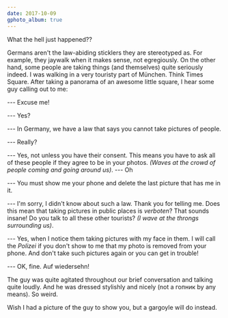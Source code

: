```yaml
---
date: 2017-10-09
gphoto_album: true
---
```

What the hell just happened??

Germans aren't the law-abiding sticklers they are stereotyped as. For example, they jaywalk when it makes sense, not egregiously. On the other hand, some people are taking things (and themselves) quite seriously indeed. I was walking in a very touristy part of München. Think Times Square. After taking a panorama of an awesome little square, I hear some guy calling out to me:

--- Excuse me!

--- Yes?

--- In Germany, we have a law that says you cannot take pictures of people.

--- ‎Really?

--- ‎Yes, not unless you have their consent. This means you have to ask all of these people if they agree to be in your photos. *(Waves at the crowd of people coming and going around us)*.
--- ‎Oh

--- ‎You must show me your phone and delete the last picture that has me in it.

--- ‎I'm sorry, I didn't know about such a law. Thank you for telling me. Does this mean that taking pictures in public places is *verboten*? That sounds insane! Do you talk to all these other tourists? *(I wave at the throngs surrounding us)*.

--- ‎Yes, when I notice them taking pictures with my face in them. I will call the *Polizei* if you don't show to me that my photo is removed from your phone. And don't take such pictures again or you can get in trouble!

--- ‎OK, fine. Auf wiedersehn!

The guy was quite agitated throughout our brief conversation and talking quite loudly. And he was dressed stylishly and nicely (not a гопник by any means). So weird.

Wish I had a picture of the guy to show you, but a gargoyle will do instead.
